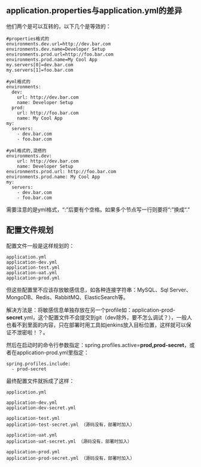 
## application.properties与application.yml的差异
他们两个是可以互转的，以下几个是等效的：
```
#properties格式的
environments.dev.url=http://dev.bar.com
environments.dev.name=Developer Setup
environments.prod.url=http://foo.bar.com
environments.prod.name=My Cool App
my.servers[0]=dev.bar.com
my.servers[1]=foo.bar.com
```

```
#yml格式的
environments:
  dev:
    url: http://dev.bar.com
    name: Developer Setup
  prod:
    url: http://foo.bar.com
    name: My Cool App
my:
  servers:
    - dev.bar.com
    - foo.bar.com
```

```
#yml格式的,混搭的
environments.dev:
    url: http://dev.bar.com
    name: Developer Setup
environments.prod.url: http://foo.bar.com
environments.prod.name: My Cool App
my:
  servers:
    - dev.bar.com
    - foo.bar.com
```
需要注意的是yml格式，“:”后要有个空格。如果多个节点写一行则要将“:”换成“.”


## 配置文件规划
配置文件一般是这样规划的：
```
application.yml
application-dev.yml
application-test.yml
application-uat.yml
application-prod.yml
```

但这些配置里不应该存放敏感信息，如各种连接字符串：MySQL、Sql Server、MongoDB、Redis、RabbitMQ、ElasticSearch等。

解决方法是：将敏感信息单独存放在另一个profile如：application-prod-**secret**.yml，这个配置文件不会提交到git（dev除外，要不怎么调试？），一般人也看不到里面的内容，只在部署时用工具如jenkins放入目标位置，这样就可以保证不泄密啦！？。

然后在启动时的命令行参数指定：spring.profiles.active=**prod,prod-secret**，或者在application-prod.yml里指定：
```
spring.profiles.include:
  - prod-secret
```

最终配置文件就拆成了这样：

```
application.yml

application-dev.yml
application-dev-secret.yml

application-test.yml
application-test-secret.yml （源码没有，部署时加入）

application-uat.yml
application-uat-secret.yml （源码没有，部署时加入）

application-prod.yml
application-prod-secret.yml （源码没有，部署时加入）
```




